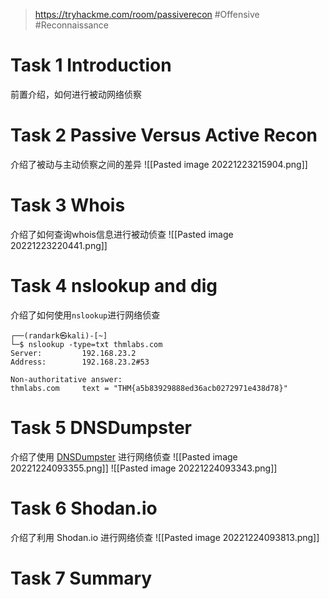 > https://tryhackme.com/room/passiverecon
> #Offensive #Reconnaissance

# Task 1 Introduction

前置介绍，如何进行被动网络侦察

# Task 2 Passive Versus Active Recon

介绍了被动与主动侦察之间的差异
![[Pasted image 20221223215904.png]]

# Task 3 Whois

介绍了如何查询whois信息进行被动侦查
![[Pasted image 20221223220441.png]]

# Task 4 nslookup and dig

介绍了如何使用`nslookup`进行网络侦查
```shell
┌──(randark㉿kali)-[~]
└─$ nslookup -type=txt thmlabs.com  
Server:         192.168.23.2
Address:        192.168.23.2#53

Non-authoritative answer:
thmlabs.com     text = "THM{a5b83929888ed36acb0272971e438d78}"
```

# Task 5 DNSDumpster

介绍了使用 [DNSDumpster](https://dnsdumpster.com/) 进行网络侦查
![[Pasted image 20221224093355.png]]
![[Pasted image 20221224093343.png]]

# Task 6 Shodan.io

介绍了利用 Shodan.io 进行网络侦查
![[Pasted image 20221224093813.png]]

# Task 7 Summary

